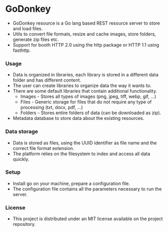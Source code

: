 # GoDonkey
- GoDonkey resource is a Go lang based REST resource server to store and load files.
- Utils to convert file formats, resize and cache images, store folders, generate zip files etc.
- Support for booth HTTP 2.0 using the http package or HTTP 1.1 using fasthttp.



### Usage

- Data is organized in libraries, each library is stored in a different data folder and has different content.
- The user can create libraries to organize data the way it wants to.
- There are some default libraries that contain additional functionality.
  - Images - Stores all types of images (png, jpeg, tiff, webp, gif, ...)
  - Files - Generic storage for files that do not require any type of processing (txt, docx, pdf, ...)
  - Folders - Stores entire folders of data (can be downloaded as zip).
- Metadata database to store data about the existing resources.



### Data storage

- Data is stored as files, using the UUID identifier as file name and the correct file format extension.
- The platform relies on the filesystem to index and access all data quickly.



### Setup

- Install go on your machine, prepare a configuration file.
- The configuration file contains all the parameters necessary to run the server.



### License

- This project is distributed under an MIT license available on the project repository.